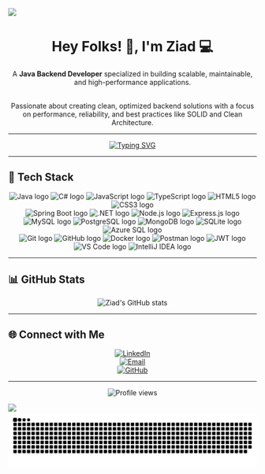 <!-- <img src="images/banner.png"/> -->

<img src="https://readme-typing-svg.demolab.com/?lines=Hello+Advanturer+!;Welcome+to+my+world.;I+hope+you+will+enjoy+your+stay+and+my+code.;but+be+careful+of+the+bugs,+there+are+everywhere!;Good+luck+!&font=Press%20Start%202P&width=900&height=50&duration=4000&pause=1000">



<!--
### Hey, Elذeeb's here

<img src="11.gif" height=300/> 
-->
<h1 align="center"><b>Hey Folks! 👾, I'm Ziad 💻</b></h1>

<div align="center">
A <strong>Java Backend Developer</strong> specialized in building scalable, maintainable, and high-performance applications.
</div>

<br>

<div align="center">
<p> Passionate about creating clean, optimized backend solutions with a focus on performance, reliability, and best practices like SOLID and Clean Architecture. </p>
</div>

---


<div align="center">

[![Typing SVG](https://readme-typing-svg.demolab.com?font=Aref+Ruqaa&size=66&letterSpacing=&duration=3000&pause=1000&color=F70D0D&center=true&vCenter=true&width=600&height=100&lines=%D8%A7%D9%84%D8%AF%D9%8A%D8%A8)](https://git.io/typing-svg) 

</div>


---

## 🚀 Tech Stack

<div align="center">

<!-- Languages -->
<img src="https://skillicons.dev/icons?i=java" height="100" alt="Java logo" />
<img src="https://skillicons.dev/icons?i=cs" height="100" alt="C# logo" />
<img src="https://skillicons.dev/icons?i=js" height="100" alt="JavaScript logo" />
<img src="https://skillicons.dev/icons?i=ts" height="100" alt="TypeScript logo" />
<img src="https://skillicons.dev/icons?i=html" height="100" alt="HTML5 logo" />
<img src="https://skillicons.dev/icons?i=css" height="100" alt="CSS3 logo" />

<br/>

<!-- Frameworks & Technologies -->
<img src="https://skillicons.dev/icons?i=spring" height="100" alt="Spring Boot logo" />
<img src="https://skillicons.dev/icons?i=dotnet" height="100" alt=".NET logo" />
<img src="https://skillicons.dev/icons?i=nodejs" height="100" alt="Node.js logo" />
<img src="https://skillicons.dev/icons?i=express" height="100" alt="Express.js logo" />

<br/>

<!-- Databases -->
<img src="https://skillicons.dev/icons?i=mysql" height="100" alt="MySQL logo" />
<img src="https://skillicons.dev/icons?i=postgres" height="100" alt="PostgreSQL logo" />
<img src="https://skillicons.dev/icons?i=mongodb" height="100" alt="MongoDB logo" />
<img src="https://skillicons.dev/icons?i=sqlite" height="100" alt="SQLite logo" />
<img src="https://skillicons.dev/icons?i=azure" height="100" alt="Azure SQL logo" />

<br/>

<!-- Tools & DevOps -->
<img src="https://skillicons.dev/icons?i=git" height="100" alt="Git logo" />
<img src="https://skillicons.dev/icons?i=github" height="100" alt="GitHub logo" />
<img src="https://skillicons.dev/icons?i=docker" height="100" alt="Docker logo" />
<img src="https://skillicons.dev/icons?i=postman" height="100" alt="Postman logo" />
<img src="https://skillicons.dev/icons?i=jwt" height="100" alt="JWT logo" />

<br/>

<!-- IDEs -->
<img src="https://skillicons.dev/icons?i=vscode" height="100" alt="VS Code logo" />
<img src="https://skillicons.dev/icons?i=idea" height="100" alt="IntelliJ IDEA logo" />

</div>

---

## 📊 GitHub Stats  

<p align="center">
  <img src="https://github-readme-stats.vercel.app/api?username=ziadsharara&show_icons=true&theme=radical" alt="Ziad's GitHub stats" height="160"/>
</p>

---

## 🌐 Connect with Me  

<div align="center">

[![LinkedIn](https://img.shields.io/badge/LinkedIn-0077B5?style=for-the-badge&logo=linkedin&logoColor=white)](https://www.linkedin.com/in/ziad-sharara)  
[![Email](https://img.shields.io/badge/Email-D14836?style=for-the-badge&logo=gmail&logoColor=white)](mailto:ziad.shararaa@gmail.com)  
[![GitHub](https://img.shields.io/badge/GitHub-181717?style=for-the-badge&logo=github&logoColor=white)](https://github.com/ziadsharara)  

</div>

---

<p align="center"><img src="https://komarev.com/ghpvc/?username=ziadsharara&color=brightgreen" alt="Profile views" /></p>

<p align="left">
    <img src="https://github-readme-stats.vercel.app/api/top-langs?username=ziadsharara&layout=compact&langs_count=5&theme=codeSTACKr"/>
    <!-- Snake -->
    <img src="https://raw.githubusercontent.com/platane/snk/output/github-contribution-grid-snake-dark.svg">
</p>



<!--
# Hi there, I'm Ziad Sharara 👋

I’m a Java Backend Developer with expertise in Spring Boot and hands-on experience in Node.js and .NET.  
Currently working at CIC as a Java Backend Developer, where I design, develop, and maintain scalable backend services and RESTful APIs following clean architecture and SOLID principles.  

I’m passionate about delivering clean, maintainable code and continuously improving my skills across diverse technologies to create user-centric, future-ready solutions.

---

## 🚀 About Me  

- 💻 **Java Backend Developer** with expertise in **Spring Boot**, plus hands-on experience with **Node.js** and **.NET**  
- 🧠 Passionate about designing and building **scalable, maintainable, and high-performance** backend systems  
- 📦 Skilled in working with both **SQL (MySQL, PostgreSql, SQL Server)** and **NoSQL (MongoDB)** databases  
- 🛠️ Experienced with **RESTful APIs, Docker, Git, CI/CD,** and applying **Clean Architecture & SOLID principles**  
- 🌱 Continuously learning and exploring new technologies to expand my development toolkit  

---

## 💻 Tech Stack

### 🧩 Languages
![Java](https://img.shields.io/badge/Java-ED8B00?style=for-the-badge&logo=openjdk&logoColor=white)
![C#](https://img.shields.io/badge/C%23-239120?style=for-the-badge&logo=c-sharp&logoColor=white)
![JavaScript](https://img.shields.io/badge/JavaScript-F7DF1E?style=for-the-badge&logo=javascript&logoColor=black)
![TypeScript](https://img.shields.io/badge/TypeScript-3178C6?style=for-the-badge&logo=typescript&logoColor=white)
![HTML](https://img.shields.io/badge/HTML5-E34F26?style=for-the-badge&logo=html5&logoColor=white)
![CSS](https://img.shields.io/badge/CSS3-1572B6?style=for-the-badge&logo=css3&logoColor=white)

### 🧱 Frameworks & Technologies
![Spring Boot](https://img.shields.io/badge/Spring%20Boot-6DB33F?style=for-the-badge&logo=springboot&logoColor=white)
![.NET](https://img.shields.io/badge/.NET-512BD4?style=for-the-badge&logo=dotnet&logoColor=white)
![Node.js](https://img.shields.io/badge/Node.js-339933?style=for-the-badge&logo=node.js&logoColor=white)
![Express.js](https://img.shields.io/badge/Express.js-000000?style=for-the-badge&logo=express&logoColor=white)

### 🗄️ Databases
![MySQL](https://img.shields.io/badge/MySQL-00758F?style=for-the-badge&logo=mysql&logoColor=white)
![SQL Server](https://img.shields.io/badge/SQL%20Server-CC2927?style=for-the-badge&logo=microsoftsqlserver&logoColor=white)
![PostgreSQL](https://img.shields.io/badge/PostgreSQL-4169E1?style=for-the-badge&logo=postgresql&logoColor=white)
![MongoDB](https://img.shields.io/badge/MongoDB-4EA94B?style=for-the-badge&logo=mongodb&logoColor=white)

### 🛠️ Tools & DevOps
![Git](https://img.shields.io/badge/Git-F05032?style=for-the-badge&logo=git&logoColor=white)
![Docker](https://img.shields.io/badge/Docker-2496ED?style=for-the-badge&logo=docker&logoColor=white)
![Postman](https://img.shields.io/badge/Postman-FF6C37?style=for-the-badge&logo=postman&logoColor=white)
![JWT](https://img.shields.io/badge/JWT-000000?style=for-the-badge&logo=jsonwebtokens&logoColor=white)
![CI/CD](https://img.shields.io/badge/CI%2FCD-4285F4?style=for-the-badge&logo=googlecloud&logoColor=white)
![VS Code](https://img.shields.io/badge/VS%20Code-007ACC?style=for-the-badge&logo=visual-studio-code&logoColor=white)
![IntelliJ IDEA](https://img.shields.io/badge/IntelliJ%20IDEA-000000?style=for-the-badge&logo=intellijidea&logoColor=white)

---

## 📂 Featured Projects

### 🛒 Happy Shop
Scalable e-commerce backend with 30+ RESTful APIs, including authentication (JWT + RBAC), Paymob integration, image upload, cart, wishlist, coupons, reviews, and order management.  
**Tech:** Node.js, Express.js, MongoDB, JWT, Railway  

### 🦷 Ibtesama
Backend for a digital platform to streamline dental clinic operations. Developed modular services for appointments, patient records, user roles, and clinical workflows.  
**Tech:** Node.js, Express.js, MongoDB, JWT  

### 💬 NGL-Clone
Anonymous messaging platform inspired by NGL, featuring secure communication, OAuth login (Google, Twitter), and scalable architecture for high traffic.  
**Tech:** Node.js, Express.js, MongoDB, Passport.js, OAuth  

---

## 🌐 Connect With Me

[![LinkedIn](https://img.shields.io/badge/LinkedIn-%230077B5.svg?logo=linkedin&logoColor=white)](https://linkedin.com/in/ziadsharara)  
[![X (Twitter)](https://img.shields.io/badge/X-black.svg?logo=X&logoColor=white)](https://x.com/eldeeb0x)

---

✨ *"I’m always open to discussing new opportunities, innovative projects, and ways to contribute to impactful solutions."*  

---
-->



